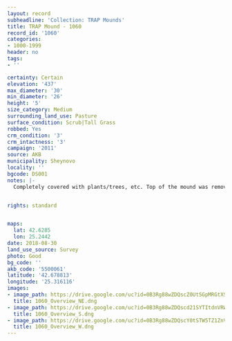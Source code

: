 ```yaml
---
layout: record
subheadline: 'Collection: TRAP Mounds'
title: TRAP Mound - 1060
record_id: '1060'
categories:
- 1000-1999
header: no
tags:
- ''

certainty: Certain
elevation: '437'
max_diameter: '30'
min_diameter: '26'
height: '5'
size_category: Medium
surrounding_land_use: Pasture
surface_condition: Scrub|Tall Grass
robbed: Yes
crm_condition: '3'
crm_intactness: '3'
campaign: '2011'
source: AKB
municipality: Sheynovo
locality: ''
bgcode: DS001
notes: |-
  Completely covered with plants/trees, etc. Top of the mound was removed by R.'s.


rights: standard


maps:
  lat: 42.6285
  lon: 25.2442
date: 2018-08-30
land_use_source: Survey
photo: Good
bg_code: ''
akb_code: '5500061'
latitude: '42.678813'
longitude: '25.316116'
images:
- image_path: https://drive.google.com/uc?id=0B3Rg88wZDQscZ0UtSGpMRGtXS1k
  title: 1060_Overview_NE.dng
- image_path: https://drive.google.com/uc?id=0B3Rg88wZDQscd21SYTItdnVRWUU
  title: 1060_Overview_S.dng
- image_path: https://drive.google.com/uc?id=0B3Rg88wZDQscY0tSTW5TZ1ZnVEU
  title: 1060_Overview_W.dng
---
```

